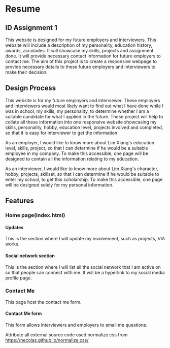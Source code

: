 # Resume
## ID Assignment 1
This website is designed for my future employers and interviewers. This website will include a description of my personality, education history, awards, accolades. It will showcase my skills, projects and assignment done. It will provide necessary contact information for future employers to contact me. The aim of this project is to create a responsive webpage to provide necessary details to these future employers and interviewers to make their decision.

## Design Process
This website is for my future employers and interviewer. These employers and interviewers would most likely want to find out what I have done while I was in school, my skills, my personality, to determine
whether I am a suitable candidate for what I applied in the future. These project will help to collate all these information into one responsive website showcasing my skills, personality, hobby, education level, projects involved and completed, so that it is easy for interviewer to get the information.

As an employer, I would like to know more about Lim Xiang's education level, skills, project, so that I can determine if he would be a suitable employee in my company.
To make this accessible, one page will be designed to contain all the information relating to my education.

As an interviewer, I would like to know more about Lim Xiang's character, hobby, projects, skillset, so that I can determine if he would be suitable to enter my school, to get this scholarship.
To make this accessible, one page will be designed solely for my personal information.
## Features
### Home page(index.html)
#### Updates
This is the section where I will update my involvement, such as projects, VIA works.
#### Social network section
This is the section where I will list all the social network that I am active on so that people can connect with me. It will be a hyperlink to my social media profile page.
### Contact Me
This page host the contact me form.
#### Contact Me form
This form allows interviewers and employers to email me questions.


Attribute all external source code used
normalize.css from https://necolas.github.io/normalize.css/